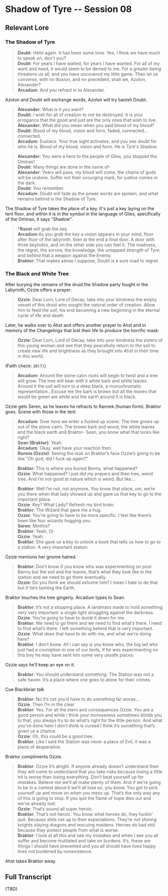 # Shadow of Tyre -- Session 08

## Relevant Lore

### The Shadow of Tyre

> **Doubt**: Hello again. It has been some time. Yes, I think we have much to speak on, don't you?<br>
**Doubt**: For years I have waited, for years I have wanted. For all of my want and need, it would seem to be denied to me. For a greater being threatens us all, and you have uncovered my little game. Then let us converse, with no illusion, and no precedent, shall we, Azolon, Alexander?<br>
**Arcadum**: And you refract in to Alexander.

Azolon and Doubt will exchange words, Azolon will try banish Doubt.
 
> **Alexander**: What is it you want?<br>
**Doubt**: I wish for all of creation to not be destroyed. It is your arrogance that the good and just are the only ones that wish to live.<br>
**Alexander**: What did you mean when you said blood of my blood?<br>
**Doubt**: Blood of my blood, vision and form, faded, connected... connected.<br>
**Arcadum**: Eustace. Your true sight activates, and you see doubt for who he is. Blood of my blood, vision and form. He is Tyre's Shadow.

> **Alexander**: You were a hero to the people of Glies, you stopped the Ominax! <br>
**Doubt**: Many things are done in the name of-<br>
**Alexander**: Years will pass, my blood will come, the chains of gods will be undone. Suffer not their scourging mark, for justice comes in the dark.<br>
**Doubt**: You remember.<br>
**Arcadum**: Doubt will fade as the power words are spoken, and what remains behind is the Shadow of Tyre.<br>

The Shadow of Tyre takes the place of a key. It's just a key laying on the tent floor, and within it is in the symbol in the language of Glies, specifically of the Ominax, it says "Shadow".

> ***Raost** will grab the key.<br>
**Arcadum**:As you grab the key a vision appears in your mind, floor after floor of the labyrinth, then at the end a final door. A door with three keyholes, and on the other side you can feel it. The madness, the regret, the sorrow, the knowledge, the untapped strength of Tyre, and behind that a weapon against the Enemy.<br>
**Braktor**: That makes sense I suppose, Doubt is a sure road to regret.


### The Black and White Tree

After burying the remains of the druid the Shadow party fought in the Labyrinth, Ozzie offers a prayer:
> **Ozzie**: Dear Lorn, Lord of Decay, take into your kindness the empty vessel of this druid who sought the natural order of creation. Allow him to feed the soil, his end becoming a new beginning in the eternal cycle of life and death.<br>

Later, he walks over to Ahst and offers another prayer to Ahst and in memory of the Changelings that lost their life to produce the horrific mask:
> **Ozzie**: Dear Lorn, Lord of Decay, take into your kindness the sisters of this young woman and see that they peacefully return to the soil to create new life and brightness as they brought into Ahst in their time in this world.<br>

(Faith check: `20(7)`)

> **Arcadum**: Around the stone cairn roots will begin to twist and a tree will grow. The tree will bear with it white bark and white leaves. Around it the soil will turn to a deep black, a monochromatic representation...Excuse me the bark is brown but all the leaves that would be green are white and the earth around it is black.

Ozzie gets Seren, as he leaves he refracts to Rannek (human form). Braktor goes. Scene with those in the tent.

> **Arcadum**: Over here we enter a fucked up scene. The tree grows up out of the stone cairn. The brown bark and wood, the white leaves and the black earth and Braktor- Sean, you know what that looks like right?<br>
**Sean (Braktor)**: Yeah.<br>
**Arcadum**: Okay, well have your reaction then.<br>
**Ronnie (Ozzie)**: Seeing the look on Braktor’s face Ozzie’s going to be like "Oh god, did I fuck up again?"<br>

> **Braktor**: This is where you buried Benny, what happened?<br>
**Ozzie**: What happened? I just did my prayers and then tree, weird tree. And I’m not good at nature which is weird. But like...<br>

> **Braktor**: Well I’m not, not anymore. You know that place, um, we’re you there when that lady showed up and gave us that key to go to the important place.<br>
**Ozzie**: Key? What Lady? Refresh my bird brain.<br>
**Braktor**: The Wizard that gave me a hug.<br>
**Ozzie**: You’re going to have to be more specific. I feel like there’s been like four wizards hugging you.<br>
**Seren**: Minthis?<br>
**Braktor**: Yeah, Oi<br>
**Ozzie**: Yeah.<br>
**Braktor**: She gave us a key to unlock a book that tells us how to go to a station. A very important station.

Ozzie mentions her gnome hatred.

> **Braktor**: Don’t know if you know who was experimenting on poor Benny but the soil and the leaves, that’s what they look like in the station and we need to go there eventually.<br>
**Ozzie**: Do you think we should exhume him? I mean I hate to do that but if he’s tainting the Earth.

Braktor touches the tree gingerly. Arcadum types to Sean.

> **Braktor**: It’s not a stopping place. A landmass made to hold something very very important: a single light struggling against the darkness. <br>
**Ozzie**: You’re going to have to dumb it down for me.<br>
**Braktor**: We need to go there and we need to find what’s there. I need to find what’s there. I left something behind that is very important.<br>
**Ozzie**: What does that have to do with me, and what we're doing here?<br>
**Braktor**: I don’t know. All I can say is you know who, the big lad who just had a conniption in one of our tents, if he was experimenting on this boy he may have sent him some very unsafe places.

Ozzie says he’ll keep an eye on it.

> **Braktor**: You should understand something. The Station was not a safe haven. It’s a place where one goes to atone for their crimes. 

Cue Blackbriar talk

> **Braktor**: No it’s not you’d have to do something far worse...<br>
**Ozzie**: Then I’m in the clear <br>
**Braktor**: Yes. For all the stern and consequences Ozzie. You are a good person and while I think your moroseness sometimes blinds you to that, you always try to do what’s right for the little person. And what you’ve done here I don’t think is cursed I think it’s something that’s given us a chance.<br>
**Ozzie**: Oh, this could be a good tree.<br>
**Braktor**: Like I said the Station was never a place of Evil, it was a place of desperation.

Braktor compliments Ozzie.

> **Braktor**: Ozzie It’s alright. If anyone already doesn’t understand then they will come to understand that you take risks because losing a little bit is worse than losing everything. Don’t beat yourself up for mistakes. Believe me we’ll all make plenty of them. And if we’re going to be in a contest about it we’ll all lose so, you know. You got to pick yourself up and move on when you mess up. That’s the only way any of this is going to stop. If you quit the flame of hope dies out and we’ve already lost.<br>
**Ozzie**: That’s sound all super heroic.<br>
**Braktor**: That’s not heroic. You know what heroes do, they fuckin' quit. Because shits not up to their expectations. They’re not shining knights slaying dragons and rescuing maidens. Heroes do bad shit because they protect people from what is worse.<br>
**Braktor**: I look at all this and see my mistakes and when I see you all suffer and become mutilated and take on burdens. It’s, these are things I should have prevented and you all should have lived happy lives not burdened by nonexistence.

Ahst takes Braktor away.

## Full Transcript

(TBD)
